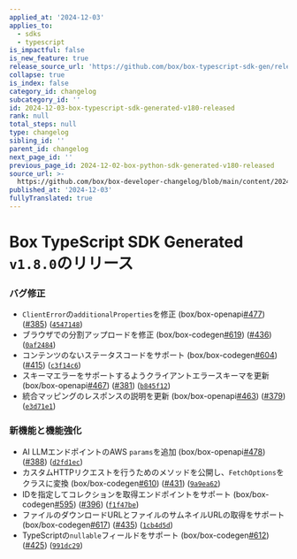 ```yaml
---
applied_at: '2024-12-03'
applies_to:
  - sdks
  - typescript
is_impactful: false
is_new_feature: true
release_source_url: 'https://github.com/box/box-typescript-sdk-gen/releases/tag/v1.8.0'
collapse: true
is_index: false
category_id: changelog
subcategory_id: ''
id: 2024-12-03-box-typescript-sdk-generated-v180-released
rank: null
total_steps: null
type: changelog
sibling_id: ''
parent_id: changelog
next_page_id: ''
previous_page_id: 2024-12-02-box-python-sdk-generated-v180-released
source_url: >-
  https://github.com/box/box-developer-changelog/blob/main/content/2024/12-03-box-typescript-sdk-generated-v180-released.md
published_at: '2024-12-03'
fullyTranslated: true
---
```

# Box TypeScript SDK Generated `v1.8.0`のリリース

### バグ修正

* `ClientError`の`additionalProperties`を修正 (box/box-openapi[#477][1]) ([#385][2]) ([`4547148`][3])
* ブラウザでの分割アップロードを修正 (box/box-codegen[#619][4]) ([#436][5]) ([`0af2484`][6])
* コンテンツのないステータスコードをサポート (box/box-codegen[#604][7]) ([#415][8]) ([`c3f14c6`][9])
* スキーマエラーをサポートするようクライアントエラースキーマを更新 (box/box-openapi[#467][10]) ([#381][11]) ([`b845f12`][12])
* 統合マッピングのレスポンスの説明を更新 (box/box-openapi[#463][13]) ([#379][14]) ([`e3d71e1`][15])

### 新機能と機能強化

* AI LLMエンドポイントのAWS `params`を追加 (box/box-openapi[#478][16]) ([#388][17]) ([`d2fd1ec`][18])
* カスタムHTTPリクエストを行うためのメソッドを公開し、`FetchOptions`をクラスに変換 (box/box-codegen[#610][19]) ([#431][20]) ([`9a9ea62`][21])
* IDを指定してコレクションを取得エンドポイントをサポート (box/box-codegen[#595][22]) ([#396][23]) ([`f1f47be`][24])
* ファイルのダウンロードURLとファイルのサムネイルURLの取得をサポート (box/box-codegen[#617][25]) ([#435][26]) ([`1cb4d5d`][27])
* TypeScriptの`nullable`フィールドをサポート (box/box-codegen[#612][28]) ([#425][29]) ([`991dc29`][30])

[1]: https://github.com/box/box-typescript-sdk-gen/issues/477

[2]: https://github.com/box/box-typescript-sdk-gen/issues/385

[3]: https://github.com/box/box-typescript-sdk-gen/commit/454714861019998b1fc6b7c44696b0178ffa022b

[4]: https://github.com/box/box-typescript-sdk-gen/issues/619

[5]: https://github.com/box/box-typescript-sdk-gen/issues/436

[6]: https://github.com/box/box-typescript-sdk-gen/commit/0af2484dd8387cce1a8c235068ac3f834f8ecf42

[7]: https://github.com/box/box-typescript-sdk-gen/issues/604

[8]: https://github.com/box/box-typescript-sdk-gen/issues/415

[9]: https://github.com/box/box-typescript-sdk-gen/commit/c3f14c6af55ab78ed5dc981909c67397b0d7219e

[10]: https://github.com/box/box-typescript-sdk-gen/issues/467

[11]: https://github.com/box/box-typescript-sdk-gen/issues/381

[12]: https://github.com/box/box-typescript-sdk-gen/commit/b845f12d194d5f4e0cfd66db1db294e2f9a9bff8

[13]: https://github.com/box/box-typescript-sdk-gen/issues/463

[14]: https://github.com/box/box-typescript-sdk-gen/issues/379

[15]: https://github.com/box/box-typescript-sdk-gen/commit/e3d71e100500c5fa9e478b5228fd395f68242cf2

[16]: https://github.com/box/box-typescript-sdk-gen/issues/478

[17]: https://github.com/box/box-typescript-sdk-gen/issues/388

[18]: https://github.com/box/box-typescript-sdk-gen/commit/d2fd1ec4bddb19b353e286908c99477e08b90457

[19]: https://github.com/box/box-typescript-sdk-gen/issues/610

[20]: https://github.com/box/box-typescript-sdk-gen/issues/431

[21]: https://github.com/box/box-typescript-sdk-gen/commit/9a9ea628fd21001437d92b32f1760d5ba14cb46b

[22]: https://github.com/box/box-typescript-sdk-gen/issues/595

[23]: https://github.com/box/box-typescript-sdk-gen/issues/396

[24]: https://github.com/box/box-typescript-sdk-gen/commit/f1f47bebfc0981a5e67f301b6fc2e3a8568d5845

[25]: https://github.com/box/box-typescript-sdk-gen/issues/617

[26]: https://github.com/box/box-typescript-sdk-gen/issues/435

[27]: https://github.com/box/box-typescript-sdk-gen/commit/1cb4d5d93fbd94b952b876457008973a92d5aa23

[28]: https://github.com/box/box-typescript-sdk-gen/issues/612

[29]: https://github.com/box/box-typescript-sdk-gen/issues/425

[30]: https://github.com/box/box-typescript-sdk-gen/commit/991dc29bc805bf0c5198277142efb9a85de1dd42
